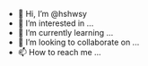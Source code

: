 - 👋 Hi, I’m @hshwsy
- 👀 I’m interested in ...
- 🌱 I’m currently learning ...
- 💞️ I’m looking to collaborate on ...
- 📫 How to reach me ...

<!---
hshwsy/hshwsy is a ✨ special ✨ repository because its `README.md` (this file) appears on your GitHub profile.
You can click the Preview link to take a look at your changes.
--->
